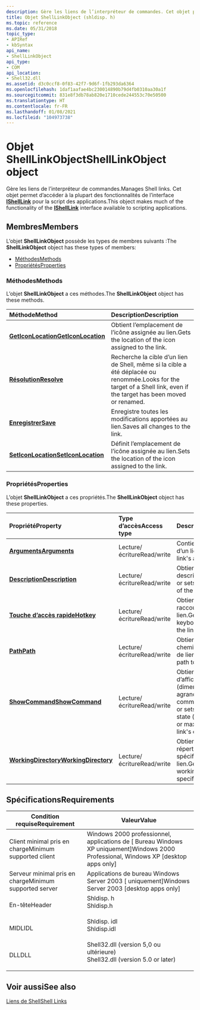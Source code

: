 ```yaml
---
description: Gère les liens de l’interpréteur de commandes. Cet objet permet d’accéder à la plupart des fonctionnalités de l’interface IShellLink pour la script des applications.
title: Objet ShellLinkObject (shldisp. h)
ms.topic: reference
ms.date: 05/31/2018
topic_type:
- APIRef
- kbSyntax
api_name:
- ShellLinkObject
api_type:
- COM
api_location:
- Shell32.dll
ms.assetid: d3c0ccf8-0f83-42f7-9d6f-1fb293da6364
ms.openlocfilehash: 1daf1aafae4bc230014890b79d4fb0310aa30a1f
ms.sourcegitcommit: 831e8f3db78ab820e1710cede244553c70e50500
ms.translationtype: HT
ms.contentlocale: fr-FR
ms.lasthandoff: 01/08/2021
ms.locfileid: "104973738"
---
```

# <a name="shelllinkobject-object"></a><span data-ttu-id="0dda5-104">Objet ShellLinkObject</span><span class="sxs-lookup"><span data-stu-id="0dda5-104">ShellLinkObject object</span></span>

<span data-ttu-id="0dda5-105">Gère les liens de l’interpréteur de commandes.</span><span class="sxs-lookup"><span data-stu-id="0dda5-105">Manages Shell links.</span></span> <span data-ttu-id="0dda5-106">Cet objet permet d’accéder à la plupart des fonctionnalités de l’interface [**IShellLink**](/windows/desktop/api/Shobjidl_core/nn-shobjidl_core-ishelllinka) pour la script des applications.</span><span class="sxs-lookup"><span data-stu-id="0dda5-106">This object makes much of the functionality of the [**IShellLink**](/windows/desktop/api/Shobjidl_core/nn-shobjidl_core-ishelllinka) interface available to scripting applications.</span></span>

## <a name="members"></a><span data-ttu-id="0dda5-107">Membres</span><span class="sxs-lookup"><span data-stu-id="0dda5-107">Members</span></span>

<span data-ttu-id="0dda5-108">L’objet **ShellLinkObject** possède les types de membres suivants :</span><span class="sxs-lookup"><span data-stu-id="0dda5-108">The **ShellLinkObject** object has these types of members:</span></span>

-   [<span data-ttu-id="0dda5-109">Méthodes</span><span class="sxs-lookup"><span data-stu-id="0dda5-109">Methods</span></span>](#methods)
-   [<span data-ttu-id="0dda5-110">Propriétés</span><span class="sxs-lookup"><span data-stu-id="0dda5-110">Properties</span></span>](#properties)

### <a name="methods"></a><span data-ttu-id="0dda5-111">Méthodes</span><span class="sxs-lookup"><span data-stu-id="0dda5-111">Methods</span></span>

<span data-ttu-id="0dda5-112">L’objet **ShellLinkObject** a ces méthodes.</span><span class="sxs-lookup"><span data-stu-id="0dda5-112">The **ShellLinkObject** object has these methods.</span></span>



| <span data-ttu-id="0dda5-113">Méthode</span><span class="sxs-lookup"><span data-stu-id="0dda5-113">Method</span></span>                                                     | <span data-ttu-id="0dda5-114">Description</span><span class="sxs-lookup"><span data-stu-id="0dda5-114">Description</span></span>                                                                                    |
|:-----------------------------------------------------------|:-----------------------------------------------------------------------------------------------|
| [<span data-ttu-id="0dda5-115">**GetIconLocation**</span><span class="sxs-lookup"><span data-stu-id="0dda5-115">**GetIconLocation**</span></span>](shelllinkobject-geticonlocation.md) | <span data-ttu-id="0dda5-116">Obtient l’emplacement de l’icône assignée au lien.</span><span class="sxs-lookup"><span data-stu-id="0dda5-116">Gets the location of the icon assigned to the link.</span></span><br/>                                 |
| [<span data-ttu-id="0dda5-117">**Résolution**</span><span class="sxs-lookup"><span data-stu-id="0dda5-117">**Resolve**</span></span>](shelllinkobject-resolve.md)                 | <span data-ttu-id="0dda5-118">Recherche la cible d’un lien de Shell, même si la cible a été déplacée ou renommée.</span><span class="sxs-lookup"><span data-stu-id="0dda5-118">Looks for the target of a Shell link, even if the target has been moved or renamed.</span></span><br/> |
| [<span data-ttu-id="0dda5-119">**Enregistrer**</span><span class="sxs-lookup"><span data-stu-id="0dda5-119">**Save**</span></span>](shelllinkobject-save.md)                       | <span data-ttu-id="0dda5-120">Enregistre toutes les modifications apportées au lien.</span><span class="sxs-lookup"><span data-stu-id="0dda5-120">Saves all changes to the link.</span></span><br/>                                                      |
| [<span data-ttu-id="0dda5-121">**SetIconLocation**</span><span class="sxs-lookup"><span data-stu-id="0dda5-121">**SetIconLocation**</span></span>](shelllinkobject-seticonlocation.md) | <span data-ttu-id="0dda5-122">Définit l’emplacement de l’icône assignée au lien.</span><span class="sxs-lookup"><span data-stu-id="0dda5-122">Sets the location of the icon assigned to the link.</span></span><br/>                                 |



 

### <a name="properties"></a><span data-ttu-id="0dda5-123">Propriétés</span><span class="sxs-lookup"><span data-stu-id="0dda5-123">Properties</span></span>

<span data-ttu-id="0dda5-124">L’objet **ShellLinkObject** a ces propriétés.</span><span class="sxs-lookup"><span data-stu-id="0dda5-124">The **ShellLinkObject** object has these properties.</span></span>



| <span data-ttu-id="0dda5-125">Propriété</span><span class="sxs-lookup"><span data-stu-id="0dda5-125">Property</span></span>                                                                | <span data-ttu-id="0dda5-126">Type d’accès</span><span class="sxs-lookup"><span data-stu-id="0dda5-126">Access type</span></span>           | <span data-ttu-id="0dda5-127">Description</span><span class="sxs-lookup"><span data-stu-id="0dda5-127">Description</span></span>                                                                                               |
|:------------------------------------------------------------------------|:----------------------|:----------------------------------------------------------------------------------------------------------|
| [<span data-ttu-id="0dda5-128">**Arguments**</span><span class="sxs-lookup"><span data-stu-id="0dda5-128">**Arguments**</span></span>](shelllinkobject-arguments.md)<br/>               | <span data-ttu-id="0dda5-129">Lecture/écriture</span><span class="sxs-lookup"><span data-stu-id="0dda5-129">Read/write</span></span><br/> | <span data-ttu-id="0dda5-130">Contient les arguments d’un lien.</span><span class="sxs-lookup"><span data-stu-id="0dda5-130">Contains a link's arguments.</span></span><br/>                                                                   |
| [<span data-ttu-id="0dda5-131">**Description**</span><span class="sxs-lookup"><span data-stu-id="0dda5-131">**Description**</span></span>](shelllinkobject-description.md)<br/>           | <span data-ttu-id="0dda5-132">Lecture/écriture</span><span class="sxs-lookup"><span data-stu-id="0dda5-132">Read/write</span></span><br/> | <span data-ttu-id="0dda5-133">Obtient ou définit la description du lien.</span><span class="sxs-lookup"><span data-stu-id="0dda5-133">Gets or sets the description of the link.</span></span><br/>                                                      |
| [<span data-ttu-id="0dda5-134">**Touche d’accès rapide**</span><span class="sxs-lookup"><span data-stu-id="0dda5-134">**Hotkey**</span></span>](shelllinkobject-hotkey.md)<br/>                     | <span data-ttu-id="0dda5-135">Lecture/écriture</span><span class="sxs-lookup"><span data-stu-id="0dda5-135">Read/write</span></span><br/> | <span data-ttu-id="0dda5-136">Obtient ou définit le raccourci clavier du lien.</span><span class="sxs-lookup"><span data-stu-id="0dda5-136">Gets or sets the keyboard shortcut for the link.</span></span><br/>                                               |
| [<span data-ttu-id="0dda5-137">**Path**</span><span class="sxs-lookup"><span data-stu-id="0dda5-137">**Path**</span></span>](shelllinkobject-path.md)<br/>                         | <span data-ttu-id="0dda5-138">Lecture/écriture</span><span class="sxs-lookup"><span data-stu-id="0dda5-138">Read/write</span></span><br/> | <span data-ttu-id="0dda5-139">Obtient ou définit le chemin d’accès à l’objet de lien.</span><span class="sxs-lookup"><span data-stu-id="0dda5-139">Gets or sets the path to the link object.</span></span><br/>                                                      |
| [<span data-ttu-id="0dda5-140">**ShowCommand**</span><span class="sxs-lookup"><span data-stu-id="0dda5-140">**ShowCommand**</span></span>](shelllinkobject-showcommand.md)<br/>           | <span data-ttu-id="0dda5-141">Lecture/écriture</span><span class="sxs-lookup"><span data-stu-id="0dda5-141">Read/write</span></span><br/> | <span data-ttu-id="0dda5-142">Obtient ou définit l’état d’affichage initial (dimensionné, réduit ou agrandi) de la commande du lien.</span><span class="sxs-lookup"><span data-stu-id="0dda5-142">Gets or sets the initial display state (sized, minimized, or maximized) of the link's command.</span></span><br/> |
| [<span data-ttu-id="0dda5-143">**WorkingDirectory**</span><span class="sxs-lookup"><span data-stu-id="0dda5-143">**WorkingDirectory**</span></span>](shelllinkobject-workingdirectory.md)<br/> | <span data-ttu-id="0dda5-144">Lecture/écriture</span><span class="sxs-lookup"><span data-stu-id="0dda5-144">Read/write</span></span><br/> | <span data-ttu-id="0dda5-145">Obtient ou définit le répertoire de travail spécifié dans le lien.</span><span class="sxs-lookup"><span data-stu-id="0dda5-145">Gets or sets the working directory specified in the link.</span></span><br/>                                      |



 

## <a name="requirements"></a><span data-ttu-id="0dda5-146">Spécifications</span><span class="sxs-lookup"><span data-stu-id="0dda5-146">Requirements</span></span>



| <span data-ttu-id="0dda5-147">Condition requise</span><span class="sxs-lookup"><span data-stu-id="0dda5-147">Requirement</span></span> | <span data-ttu-id="0dda5-148">Valeur</span><span class="sxs-lookup"><span data-stu-id="0dda5-148">Value</span></span> |
|-------------------------------------|---------------------------------------------------------------------------------------------------------------|
| <span data-ttu-id="0dda5-149">Client minimal pris en charge</span><span class="sxs-lookup"><span data-stu-id="0dda5-149">Minimum supported client</span></span><br/> | <span data-ttu-id="0dda5-150">Windows 2000 professionnel, applications de \[ Bureau Windows XP uniquement\]</span><span class="sxs-lookup"><span data-stu-id="0dda5-150">Windows 2000 Professional, Windows XP \[desktop apps only\]</span></span><br/>                                        |
| <span data-ttu-id="0dda5-151">Serveur minimal pris en charge</span><span class="sxs-lookup"><span data-stu-id="0dda5-151">Minimum supported server</span></span><br/> | <span data-ttu-id="0dda5-152">Applications de bureau Windows Server 2003 \[ uniquement\]</span><span class="sxs-lookup"><span data-stu-id="0dda5-152">Windows Server 2003 \[desktop apps only\]</span></span><br/>                                                          |
| <span data-ttu-id="0dda5-153">En-tête</span><span class="sxs-lookup"><span data-stu-id="0dda5-153">Header</span></span><br/>                   | <dl> <span data-ttu-id="0dda5-154"><dt>Shldisp. h</dt></span><span class="sxs-lookup"><span data-stu-id="0dda5-154"><dt>Shldisp.h</dt></span></span> </dl>                          |
| <span data-ttu-id="0dda5-155">MIDL</span><span class="sxs-lookup"><span data-stu-id="0dda5-155">IDL</span></span><br/>                      | <dl> <span data-ttu-id="0dda5-156"><dt>Shldisp. idl</dt></span><span class="sxs-lookup"><span data-stu-id="0dda5-156"><dt>Shldisp.idl</dt></span></span> </dl>                        |
| <span data-ttu-id="0dda5-157">DLL</span><span class="sxs-lookup"><span data-stu-id="0dda5-157">DLL</span></span><br/>                      | <dl> <span data-ttu-id="0dda5-158"><dt>Shell32.dll (version 5,0 ou ultérieure)</dt></span><span class="sxs-lookup"><span data-stu-id="0dda5-158"><dt>Shell32.dll (version 5.0 or later)</dt></span></span> </dl> |



## <a name="see-also"></a><span data-ttu-id="0dda5-159">Voir aussi</span><span class="sxs-lookup"><span data-stu-id="0dda5-159">See also</span></span>

<dl> <dt>

[<span data-ttu-id="0dda5-160">Liens de Shell</span><span class="sxs-lookup"><span data-stu-id="0dda5-160">Shell Links</span></span>](./links.md)
</dt> </dl>

 

 
